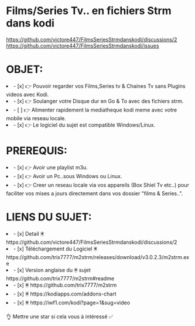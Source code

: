 # Films/Series Tv.. en fichiers Strm dans kodi
https://github.com/victore447/FilmsSeriesStrmdanskodi/discussions/2
https://github.com/victore447/FilmsSeriesStrmdanskodi/issues

# OBJET:

<li>- [x] 👉 Pouvoir regarder vos Films,Series tv & Chaines Tv sans Plugins videos avec Kodi. </li>
<li>- [x] 👉 Soulanger votre Disque dur en Go & To avec des fichiers strm. </li>
<li>- [ ] 👉 Alimenter rapidement la mediatheque kodi meme avec votre mobile via reseau locale.  </li>
<li>- [x] 👉 Le logiciel du sujet est compatible Windows/Linux. </li>

# PREREQUIS:
<li>- [x] 👉 Avoir une playlist m3u. </li>
<li>- [x] 👉 Avoir un Pc..sous Windows ou Linux. </li>
<li>- [x] 👉 Creer un reseau locale via vos appareils (Box Shiel Tv etc..) 
  pour faciliter vos mises a jours directement dans vos dossier "films & Series..". </li>

# LIENS DU SUJET:
<li>- [x] Detail 🖲️ https://github.com/victore447/FilmsSeriesStrmdanskodi/discussions/2 </li>

<li>- [x] Téléchargement du Logiciel 🖲️ https://github.com/trix7777/m2strm/releases/download/v3.0.2.3/m2strm.exe </li>

<li>- [x] Version anglaise du 🖲️ sujet https://github.com/trix7777/m2strm#readme </li>

<li>- [x] 🖲️ https://github.com/trix7777/m2strm </li>

<li>- [x] 🖲️ https://kodiapps.com/addons-chart </li>

<li>- [x] 🖲️ https://iwf1.com/kodi?page=1&sug=video </li>



👌 Mettre une star si cela vous à intéressé ✅ </li> 
